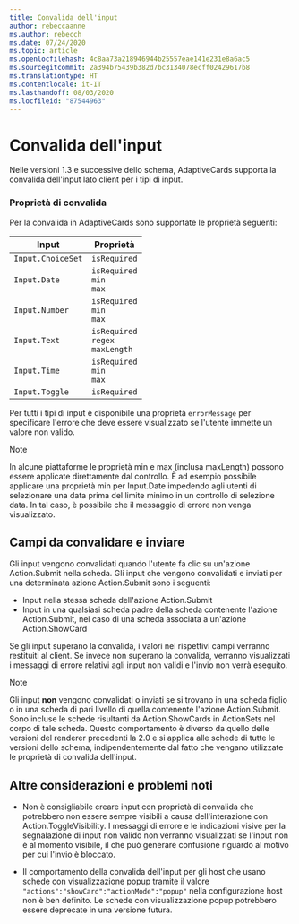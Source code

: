```yaml
---
title: Convalida dell'input
author: rebeccaanne
ms.author: rebecch
ms.date: 07/24/2020
ms.topic: article
ms.openlocfilehash: 4c8aa73a218946944b25557eae141e231e8a6ac5
ms.sourcegitcommit: 2a394b75439b382d7bc3134078ecff02429617b8
ms.translationtype: HT
ms.contentlocale: it-IT
ms.lasthandoff: 08/03/2020
ms.locfileid: "87544963"
---
```

# <a name="input-validation"></a>Convalida dell'input

Nelle versioni 1.3 e successive dello schema, AdaptiveCards supporta la convalida dell'input lato client per i tipi di input.

### <a name="validation-properties"></a>Proprietà di convalida

Per la convalida in AdaptiveCards sono supportate le proprietà seguenti:

| Input | Proprietà |
| --- | --- | 
| `Input.ChoiceSet` | `isRequired` | 
| `Input.Date` | `isRequired` <br> `min`<br> `max` | 
| `Input.Number` | `isRequired` <br> `min`<br> `max` |
| `Input.Text` | `isRequired` <br> `regex` <br> `maxLength` |
| `Input.Time` | `isRequired` <br> `min`<br> `max` | 
| `Input.Toggle` | `isRequired` | 

Per tutti i tipi di input è disponibile una proprietà `errorMessage` per specificare l'errore che deve essere visualizzato se l'utente immette un valore non valido. 

> [!NOTE]
>
> In alcune piattaforme le proprietà min e max (inclusa maxLength) possono essere applicate direttamente dal controllo. È ad esempio possibile applicare una proprietà min per Input.Date impedendo agli utenti di selezionare una data prima del limite minimo in un controllo di selezione data. In tal caso, è possibile che il messaggio di errore non venga visualizzato.

## <a name="fields-to-be-validated-and-submitted"></a>Campi da convalidare e inviare

Gli input vengono convalidati quando l'utente fa clic su un'azione Action.Submit nella scheda. Gli input che vengono convalidati e inviati per una determinata azione Action.Submit sono i seguenti:

 - Input nella stessa scheda dell'azione Action.Submit
 - Input in una qualsiasi scheda padre della scheda contenente l'azione Action.Submit, nel caso di una scheda associata a un'azione Action.ShowCard

Se gli input superano la convalida, i valori nei rispettivi campi verranno restituiti al client. Se invece non superano la convalida, verranno visualizzati i messaggi di errore relativi agli input non validi e l'invio non verrà eseguito.

> [!NOTE]
>
> Gli input **non** vengono convalidati o inviati se si trovano in una scheda figlio o in una scheda di pari livello di quella contenente l'azione Action.Submit. Sono incluse le schede risultanti da Action.ShowCards in ActionSets nel corpo di tale scheda. Questo comportamento è diverso da quello delle versioni del renderer precedenti la 2.0 e si applica alle schede di tutte le versioni dello schema, indipendentemente dal fatto che vengano utilizzate le proprietà di convalida dell'input. 

## <a name="other-considerations-and-known-issues"></a>Altre considerazioni e problemi noti

 - Non è consigliabile creare input con proprietà di convalida che potrebbero non essere sempre visibili a causa dell'interazione con Action.ToggleVisibility. I messaggi di errore e le indicazioni visive per la segnalazione di input non valido non verranno visualizzati se l'input non è al momento visibile, il che può generare confusione riguardo al motivo per cui l'invio è bloccato.

 - Il comportamento della convalida dell'input per gli host che usano schede con visualizzazione popup tramite il valore `"actions":"showCard":"actionMode":"popup"` nella configurazione host non è ben definito. Le schede con visualizzazione popup potrebbero essere deprecate in una versione futura.


